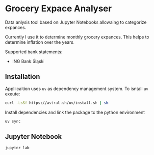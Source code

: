 # Grocery Expace Analyser

Data anlysis tool based on Jupyter Notebooks allowaing to categorize expances.

Currently I use it to determine monthly grocery expances. This helps to determine inflation over the years.

Supported bank statements:

- ING Bank Śląski

## Installation

Appllicaition uses `uv` as dependency management system. To isntall `uv` exeute:

```bash
curl -LsSf https://astral.sh/uv/install.sh | sh
```

Install dependencies and link the package to the python environment

```bash
uv sync
```

## Jupyter Notebook

```bash
jupyter lab
```
